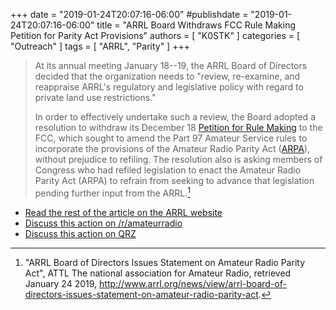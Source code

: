 +++
date = "2019-01-24T20:07:16-06:00"
#publishdate = "2019-01-24T20:07:16-06:00"
title = "ARRL Board Withdraws FCC Rule Making Petition for Parity Act Provisions"
authors = [ "K0STK" ]
categories = [ "Outreach" ]
tags = [ "ARRL", "Parity" ]
+++
>At its annual meeting January 18--19, the ARRL Board of Directors
>decided that the organization needs to "review, re-examine, and
>reappraise ARRL's regulatory and legislative policy with regard to
>private land use restrictions."
>
>In order to effectively undertake such a review, the Board adopted a
>resolution to withdraw its December 18
>[Petition for Rule Making](https://www.fcc.gov/ecfs/filing/1217451513529)
> to the FCC, which sought to amend the Part 97 Amateur Service rules to
>incorporate the provisions of the Amateur Radio Parity Act
>([ARPA](http://www.arrl.org/amateur-radio-parity-act)),
>without prejudice to refiling. The resolution also is asking members of
>Congress who had refiled legislation to enact the Amateur Radio Parity
>Act (ARPA) to refrain from seeking to advance that legislation pending
>further input from the ARRL.[^1]

<!--more-->

* [Read the rest of the article on the ARRL website](http://www.arrl.org/news/view/arrl-board-of-directors-issues-statement-on-amateur-radio-parity-act)
* [Discuss this action on /r/amateurradio](https://www.reddit.com/r/amateurradio/comments/ajf0f1/arrl_board_withdraws_fcc_petition_for_rulemaking/0)
* [Discuss this action on QRZ](https://forums.qrz.com/index.php?threads/arrl-withdraws-fcc-nprm-petition-on-arpa.643790/)

[^1]: "ARRL Board of Directors Issues Statement on Amateur Radio Parity Act", ATTL The national association for Amateur Radio, retrieved January 24 2019, http://www.arrl.org/news/view/arrl-board-of-directors-issues-statement-on-amateur-radio-parity-act.
